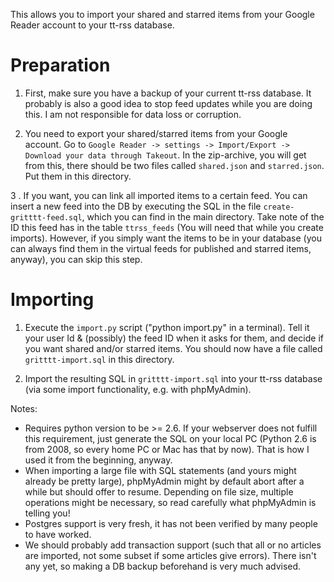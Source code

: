 This allows you to import your shared and starred items from your Google Reader account to your tt-rss database.

# Preparation

1. First, make sure you have a backup of your current tt-rss database.
It probably is also a good idea to stop feed updates while you
are doing this. I am not responsible for data loss or corruption.

2. You need to export your shared/starred items from your Google account.
Go to `Google Reader -> settings -> Import/Export -> Download your data through Takeout`.
In the zip-archive, you will get from this, there should be two files called 
`shared.json` and `starred.json`. Put them in this directory.

3 . If you want, you can link all imported items to a certain feed. 
You can insert a new feed into the DB by executing the SQL in the file `create-gritttt-feed.sql`, which you can find in the 
main directory. Take note of the ID this feed has in the table `ttrss_feeds`
(You will need that while you create imports).
However, if you simply want the items to be in your database (you can always find them in the virtual feeds for published and starred items, anyway), you can skip this step.


# Importing

1. Execute the `import.py` script ("python import.py" in a terminal). Tell it your user Id & (possibly) the feed ID when
it asks for them, and decide if you want shared and/or starred items. You should now have a file called `gritttt-import.sql` in this directory.

2. Import the resulting SQL in `gritttt-import.sql` into your tt-rss database
(via some import functionality, e.g. with phpMyAdmin). 


Notes: 

* Requires python version to be >= 2.6. If your webserver does not fulfill this requirement, just generate the SQL on your local PC (Python 2.6 is from 2008, so every home PC or Mac has that by now). That is how I used it from the beginning, anyway.
* When importing a large file with SQL statements (and yours might already be pretty large), phpMyAdmin might by default abort after a while but should offer to resume. Depending on file size, multiple operations might be necessary, so read carefully what phpMyAdmin is telling you!
* Postgres support is very fresh, it has not been verified by many people to have worked.
* We should probably add transaction support (such that all or no articles are imported, not some subset if some articles give errors). There isn't any yet, so making a DB backup beforehand is very much advised.
